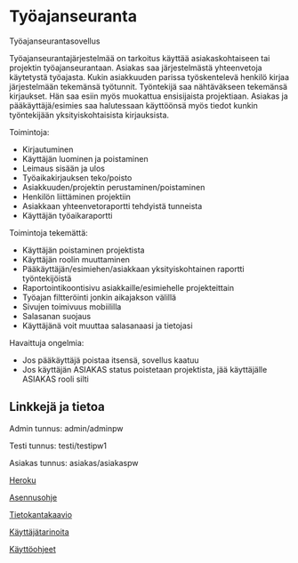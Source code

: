 # Työajanseuranta
Työajanseurantasovellus

Työajanseurantajärjestelmää on tarkoitus käyttää asiakaskohtaiseen tai projektin työajanseurantaan. Asiakas saa järjestelmästä yhteenvetoja käytetystä työajasta. Kukin asiakkuuden parissa työskentelevä henkilö kirjaa järjestelmään tekemänsä työtunnit. Työntekijä saa nähtäväkseen tekemänsä kirjaukset. Hän saa esiin myös muokattua ensisijaista projektiaan. Asiakas ja pääkäyttäjä/esimies saa halutessaan käyttöönsä 
myös tiedot kunkin työntekijään yksityiskohtaisista kirjauksista.

Toimintoja:
* Kirjautuminen
* Käyttäjän luominen ja poistaminen
* Leimaus sisään ja ulos
* Työaikakirjauksen teko/poisto
* Asiakkuuden/projektin perustaminen/poistaminen
* Henkilön liittäminen projektiin
* Asiakkaan yhteenvetoraportti tehdyistä tunneista
* Käyttäjän työaikaraportti

Toimintoja tekemättä:
* Käyttäjän poistaminen projektista
* Käyttäjän roolin muuttaminen
* Pääkäyttäjän/esimiehen/asiakkaan yksityiskohtainen raportti työntekijöistä
* Raportointikoontisivu asiakkaille/esimiehelle projekteittain
* Työajan filtteröinti jonkin aikajakson välillä
* Sivujen toimivuus mobiililla
* Salasanan suojaus
* Käyttäjänä voit muuttaa salasanaasi ja tietojasi

Havaittuja ongelmia:
* Jos pääkäyttäjä poistaa itsensä, sovellus kaatuu
* Jos käyttäjän ASIAKAS status poistetaan projektista, jää käyttäjälle ASIAKAS rooli silti

## Linkkejä ja tietoa

Admin tunnus: admin/adminpw

Testi tunnus: testi/testipw1

Asiakas tunnus: asiakas/asiakaspw

[Heroku](https://tsoha-tyoajanseuranta.herokuapp.com/)

[Asennusohje](https://github.com/sebazai/tsoha-tyoajanseuranta/blob/master/documentation/asennusohje.md)

[Tietokantakaavio](https://github.com/sebazai/tsoha-tyoajanseuranta/blob/master/documentation/databasediagram.md)

[Käyttäjätarinoita](https://github.com/sebazai/tsoha-tyoajanseuranta/blob/master/documentation/userstories.md)

[Käyttöohjeet](https://github.com/sebazai/tsoha-tyoajanseuranta/blob/master/documentation/kayttoohje.md)
